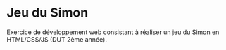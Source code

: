 # Jeu du Simon  
Exercice de développement web consistant à réaliser un jeu du Simon en HTML/CSS/JS (DUT 2ème année).
